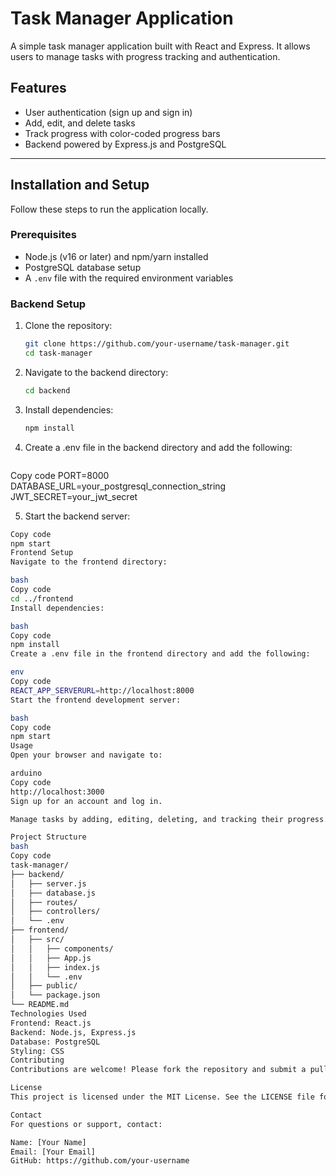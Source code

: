 # Task Manager Application

A simple task manager application built with React and Express. It allows users to manage tasks with progress tracking and authentication.

## Features

- User authentication (sign up and sign in)
- Add, edit, and delete tasks
- Track progress with color-coded progress bars
- Backend powered by Express.js and PostgreSQL

---

## Installation and Setup

Follow these steps to run the application locally.

### Prerequisites

- Node.js (v16 or later) and npm/yarn installed
- PostgreSQL database setup
- A `.env` file with the required environment variables

### Backend Setup

1. Clone the repository:
   ```bash
   git clone https://github.com/your-username/task-manager.git
   cd task-manager

2. Navigate to the backend directory:
   ``` bash
   cd backend
   
3. Install dependencies:

   ``` bash
   npm install

4. Create a .env file in the backend directory and add the following:

   ``` env
Copy code
PORT=8000
DATABASE_URL=your_postgresql_connection_string
JWT_SECRET=your_jwt_secret

5. Start the backend server:

  ``` bash
Copy code
npm start
Frontend Setup
Navigate to the frontend directory:

bash
Copy code
cd ../frontend
Install dependencies:

bash
Copy code
npm install
Create a .env file in the frontend directory and add the following:

env
Copy code
REACT_APP_SERVERURL=http://localhost:8000
Start the frontend development server:

bash
Copy code
npm start
Usage
Open your browser and navigate to:

arduino
Copy code
http://localhost:3000
Sign up for an account and log in.

Manage tasks by adding, editing, deleting, and tracking their progress.

Project Structure
bash
Copy code
task-manager/
├── backend/
│   ├── server.js
│   ├── database.js
│   ├── routes/
│   ├── controllers/
│   └── .env
├── frontend/
│   ├── src/
│   │   ├── components/
│   │   ├── App.js
│   │   ├── index.js
│   │   └── .env
│   ├── public/
│   └── package.json
└── README.md
Technologies Used
Frontend: React.js
Backend: Node.js, Express.js
Database: PostgreSQL
Styling: CSS
Contributing
Contributions are welcome! Please fork the repository and submit a pull request.

License
This project is licensed under the MIT License. See the LICENSE file for details.

Contact
For questions or support, contact:

Name: [Your Name]
Email: [Your Email]
GitHub: https://github.com/your-username